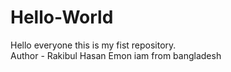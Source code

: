 # Hello-World
Hello everyone this is my fist repository.
<br>
Author - Rakibul Hasan Emon
iam from bangladesh

